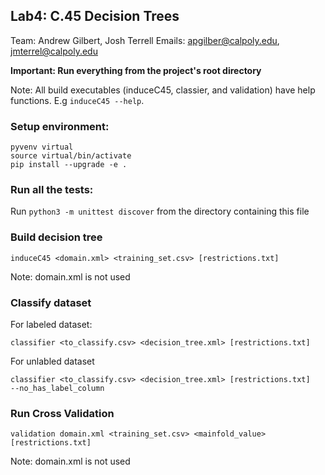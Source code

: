 ## Lab4: C.45 Decision Trees
Team: Andrew Gilbert, Josh Terrell
Emails: apgilber@calpoly.edu, jmterrel@calpoly.edu


**Important: Run everything from the project's root directory**

Note: All build executables (induceC45, classier, and validation) have help
functions. E.g `induceC45 --help`.

### Setup environment:
```
pyvenv virtual
source virtual/bin/activate
pip install --upgrade -e .
```

### Run all the tests:
Run `python3 -m unittest discover` from the directory containing this file

### Build decision tree
```
induceC45 <domain.xml> <training_set.csv> [restrictions.txt]
```
Note: domain.xml is not used

### Classify dataset
For labeled dataset:
```
classifier <to_classify.csv> <decision_tree.xml> [restrictions.txt]
```

For unlabled dataset
```
classifier <to_classify.csv> <decision_tree.xml> [restrictions.txt]
--no_has_label_column
```

### Run Cross Validation
```
validation domain.xml <training_set.csv> <mainfold_value> [restrictions.txt]
```
Note: domain.xml is not used
